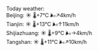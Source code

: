 Today weather:  
Beijing: ☀️   🌡️+7°C 🌬️↗4km/h  
Tianjin: ☀️   🌡️+13°C 🌬️↑11km/h  
Shijiazhuang: ☀️   🌡️+9°C 🌬️→4km/h  
Tangshan: ☀️   🌡️+11°C 🌬️↗10km/h  
